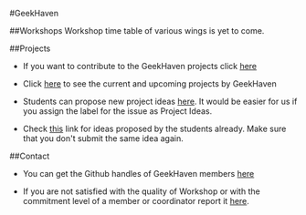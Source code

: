 #GeekHaven

##Workshops
Workshop time table of various wings is yet to come.

##Projects

* If you want to contribute to the GeekHaven projects click [here](contributing.md)

* Click [here](projects.md) to see the current and upcoming projects by GeekHaven

* Students can propose new project ideas [here](https://github.com/GeekHaven/Getting-Started/issues/new). It would be easier for us if you assign the label for the issue as Project Ideas. 

* Check [this](https://github.com/GeekHaven/Getting-Started/labels/Project%20Ideas) link for ideas proposed by the students already. Make sure that you don't submit the same idea again. 

##Contact

* You can get the Github handles of GeekHaven members [here](committiee.md)

* If you are not satisfied with the quality of Workshop or with the commitment level of a member or coordinator report it [here](https://github.com/GeekHaven/Getting-Started/issues/new).
